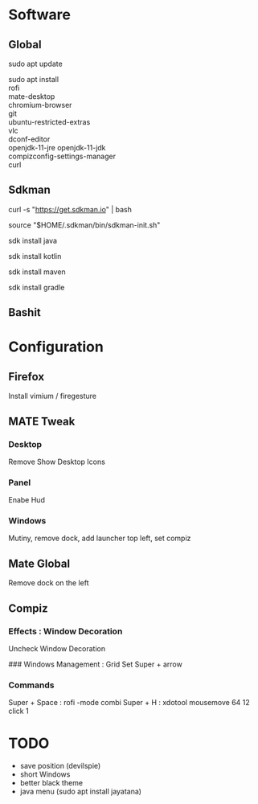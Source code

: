 # Software

## Global
sudo apt update

sudo apt install \
rofi \
mate-desktop \
chromium-browser \
git \
ubuntu-restricted-extras \
vlc \
dconf-editor \
openjdk-11-jre openjdk-11-jdk \
compizconfig-settings-manager \
curl

## Sdkman
  curl -s "https://get.sdkman.io" | bash 
  
  source "$HOME/.sdkman/bin/sdkman-init.sh"
  
  sdk install java
  
  sdk install kotlin
  
  sdk install maven
  
  sdk install gradle
 
  
  
## Bashit


# Configuration
## Firefox
Install vimium / firegesture

## MATE Tweak
### Desktop 
Remove Show Desktop Icons

### Panel
Enabe Hud

### Windows
Mutiny, remove dock, add launcher top left, set compiz

## Mate Global
Remove dock on the left

## Compiz

### Effects : Window Decoration
Uncheck Window Decoration

### Windows Management : Grid
Set Super + arrow

### Commands
Super + Space : rofi -mode combi
Super + H : xdotool mousemove 64 12 click 1

# TODO
* save position (devilspie)
* short Windows 
* better black theme
* java menu (sudo apt install jayatana)






